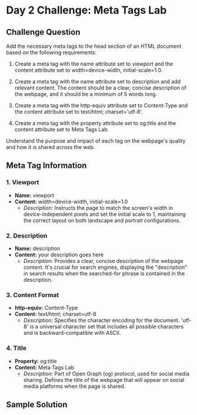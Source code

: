 # Day 2 Challenge: Meta Tags Lab

## Challenge Question

Add the necessary meta tags to the head section of an HTML document based on the following requirements:

1. Create a meta tag with the name attribute set to viewport and the content attribute set to width=device-width, initial-scale=1.0.

2. Create a meta tag with the name attribute set to description and add relevant content. The content should be a clear, concise description of the webpage, and it should be a minimum of 5 words long.

3. Create a meta tag with the http-equiv attribute set to Content-Type and the content attribute set to text/html; charset='utf-8'.

4. Create a meta tag with the property attribute set to og:title and the content attribute set to Meta Tags Lab.

Understand the purpose and impact of each tag on the webpage's quality and how it is shared across the web.

## Meta Tag Information

### 1. Viewport
- **Name:** viewport
- **Content:** width=device-width, initial-scale=1.0
  - *Description:* Instructs the page to match the screen's width in device-independent pixels and set the initial scale to 1, maintaining the correct layout on both landscape and portrait configurations.

### 2. Description
- **Name:** description
- **Content:** your description goes here
  - *Description:* Provides a clear, concise description of the webpage content. It's crucial for search engines, displaying the "description" in search results when the searched-for phrase is contained in the description.

### 3. Content Format
- **http-equiv:** Content-Type
- **Content:** text/html; charset=utf-8
  - *Description:* Specifies the character encoding for the document. 'utf-8' is a universal character set that includes all possible characters and is backward-compatible with ASCII.

### 4. Title
- **Property:** og:title
- **Content:** Meta Tags Lab
  - *Description:* Part of Open Graph (og) protocol, used for social media sharing. Defines the title of the webpage that will appear on social media platforms when the page is shared.

## Sample Solution


